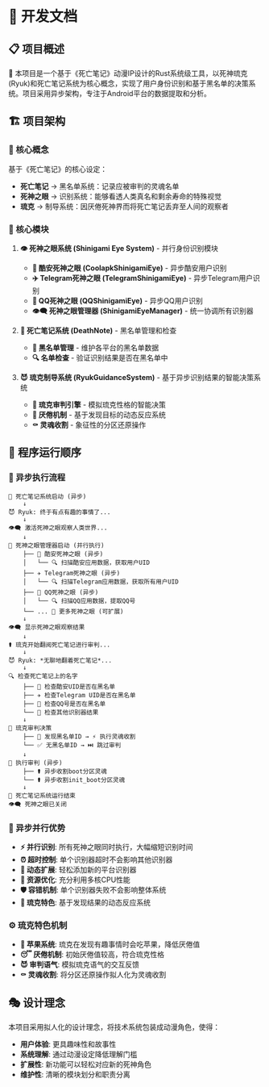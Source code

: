 # 🚀 开发文档

## 📋 项目概述

🔧 本项目是一个基于《死亡笔记》动漫IP设计的Rust系统级工具，以死神琉克(Ryuk)和死亡笔记系统为核心概念，实现了用户身份识别和基于黑名单的决策系统。项目采用异步架构，专注于Android平台的数据提取和分析。

## 🏗️ 项目架构

### 🔑 核心概念

基于《死亡笔记》的核心设定：
- **死亡笔记** → 黑名单系统：记录应被审判的灵魂名单
- **死神之眼** → 识别系统：能够看透人类真名和剩余寿命的特殊视觉
- **琉克** → 制导系统：因厌倦死神界而将死亡笔记丢弃至人间的观察者

### 🎯 核心模块

1. **👁️ 死神之眼系统 (Shinigami Eye System)** - 并行身份识别模块
   - **📱 酷安死神之眼 (CoolapkShinigamiEye)** - 异步酷安用户识别
   - **✈️ Telegram死神之眼 (TelegramShinigamiEye)** - 异步Telegram用户识别
   - **💬 QQ死神之眼 (QQShinigamiEye)** - 异步QQ用户识别
   - **👁️‍🗨️ 死神之眼管理器 (ShinigamiEyeManager)** - 统一协调所有识别器

2. **📖 死亡笔记系统 (DeathNote)** - 黑名单管理和检查
   - **📝 黑名单管理** - 维护各平台的黑名单数据
   - **🔍 名单检查** - 验证识别结果是否在黑名单中

3. **😈 琉克制导系统 (RyukGuidanceSystem)** - 基于异步识别结果的智能决策系统
   - **🧠 琉克审判引擎** - 模拟琉克性格的智能决策
   - **🍎 厌倦机制** - 基于发现目标的动态反应系统
   - **⚰️ 灵魂收割** - 象征性的分区还原操作

## 🔄 程序运行顺序

### 🚀 异步执行流程

```
📓 死亡笔记系统启动 (异步)
    ↓
😈 Ryuk: 终于有点有趣的事情了...
    ↓
👁️‍🗨️ 激活死神之眼观察人类世界...
    ↓
🎯 死神之眼管理器启动 (并行执行)
    ├── 📱 酷安死神之眼 (异步)
    │   └── 🔍 扫描酷安应用数据，获取用户UID
    ├── ✈️ Telegram死神之眼 (异步)
    │   └── 🔍 扫描Telegram应用数据，获取所有用户UID
    ├── 💬 QQ死神之眼 (异步)
    │   └── 🔍 扫描QQ应用数据，提取QQ号
    └── ... 🔧 更多死神之眼 (可扩展)
    ↓
👁️‍🗨️ 显示死神之眼观察结果
    ↓
⚰️ 琉克开始翻阅死亡笔记进行审判...
    ↓
😈 Ryuk: *无聊地翻着死亡笔记*...
    ↓
🔍 检查死亡笔记上的名字
    ├── 📱 检查酷安UID是否在黑名单
    ├── ✈️ 检查Telegram UID是否在黑名单
    ├── 💬 检查QQ号是否在黑名单
    └── 🔧 检查其他识别器结果
    ↓
🧠 琉克审判决策
    ├── 🚨 发现黑名单ID → ⚡ 执行灵魂收割
    └── ✅ 无黑名单ID → ⏭️ 跳过审判
    ↓
🎯 执行审判 (异步)
    ├── ⚰️ 异步收割boot分区灵魂
    └── ⚰️ 异步收割init_boot分区灵魂
    ↓
📓 死亡笔记系统运行结束
👁️‍🗨️ 死神之眼已关闭
```

### 🌟 异步并行优势

- **⚡ 并行识别**: 所有死神之眼同时执行，大幅缩短识别时间
- **⏰ 超时控制**: 单个识别器超时不会影响其他识别器
- **🔧 动态扩展**: 轻松添加新的平台识别器
- **💪 资源优化**: 充分利用多核CPU性能
- **🛡️ 容错机制**: 单个识别器失败不会影响整体系统
- **🍎 琉克特色**: 基于发现结果的动态反应系统

### ⚙️ 琉克特色机制

- **🍎 苹果系统**: 琉克在发现有趣事情时会吃苹果，降低厌倦值
- **😴 厌倦机制**: 初始厌倦值较高，符合琉克性格
- **😈 审判语气**: 模拟琉克语气的交互反馈
- **⚰️ 灵魂收割**: 将分区还原操作拟人化为灵魂收割

## 🎭 设计理念

本项目采用拟人化的设计理念，将技术系统包装成动漫角色，使得：
- **用户体验**: 更具趣味性和故事性
- **系统理解**: 通过动漫设定降低理解门槛
- **扩展性**: 新功能可以轻松对应新的死神角色
- **维护性**: 清晰的模块划分和职责分离